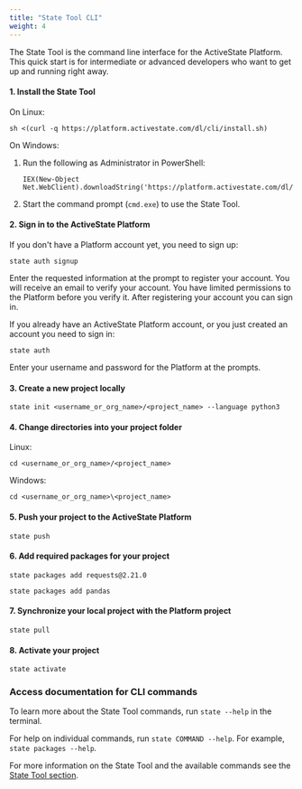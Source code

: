 ```yaml
---
title: "State Tool CLI"
weight: 4
---
```


The State Tool is the command line interface for the ActiveState Platform. This quick start is for intermediate or advanced developers who want to get up and running right away.<!--more-->

#### 1. Install the State Tool

On Linux:

```text
sh <(curl -q https://platform.activestate.com/dl/cli/install.sh)
```

On Windows:

1. Run the following as Administrator in PowerShell:

    ```text
    IEX(New-Object Net.WebClient).downloadString('https://platform.activestate.com/dl/cli/install.ps1')
    ```

2. Start the command prompt (`cmd.exe`) to use the State Tool.

#### 2. Sign in to the ActiveState Platform

If you don't have a Platform account yet, you need to sign up:

```text
state auth signup 
```

Enter the requested information at the prompt to register your account. You will receive an email to verify your account. You have limited permissions to the Platform before you verify it. After registering your account you can sign in.

If you already have an ActiveState Platform account, or you just created an account you need to sign in:

```text
state auth
```

Enter your username and password for the Platform at the prompts.

#### 3. Create a new project locally

```text
state init <username_or_org_name>/<project_name> --language python3
```

#### 4. Change directories into your project folder 

Linux:

```text
cd <username_or_org_name>/<project_name>
```

Windows:

```text
cd <username_or_org_name>\<project_name>
```

#### 5. Push your project to the ActiveState Platform

```text
state push
```

#### 6. Add required packages for your project 

```text
state packages add requests@2.21.0

state packages add pandas
```

#### 7. Synchronize your local project with the Platform project

```text
state pull
```

#### 8. Activate your project

```text
state activate
```

### Access documentation for CLI commands

To learn more about the State Tool commands, run `state --help` in the terminal.

For help on individual commands, run `state COMMAND --help`. For example, `state packages --help`.

For more information on the State Tool and the available commands see the [State Tool section](/state/).